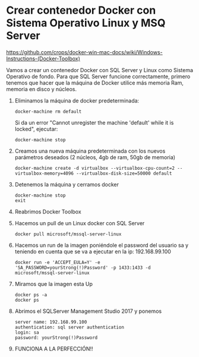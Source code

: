 # Crear contenedor Docker con Sistema Operativo Linux y MSQ Server

https://github.com/crops/docker-win-mac-docs/wiki/Windows-Instructions-(Docker-Toolbox)

Vamos a crear un contenedor Docker con SQL Server y Linux como Sistema Operativo de fondo. Para que SQL Server funcione correctamente, primero tenemos que hacer que la máquina de Docker utilice más memoria Ram, memoria en disco y núcleos.

1. Eliminamos la máquina de docker predeterminada:
	```
	docker-machine rm default
	```
	Si da un error "Cannot unregister the machine 'default' while it is locked", ejecutar:
	```
	docker-machine stop
	```

2.  Creamos una nueva máquina predeterminada con los nuevos parámetros deseados (2 núcleos, 4gb de ram, 50gb de memoria)
	```
	docker-machine create -d virtualbox --virtualbox-cpu-count=2 --virtualbox-memory=4096 --virtualbox-disk-size=50000 default
	```

3. Detenemos la máquina y cerramos docker
	```
	docker-machine stop
	exit
	```

4. Reabrimos Docker Toolbox

5. Hacemos un pull de un Linux docker con SQL Server 
	```
	docker pull microsoft/mssql-server-linux
	```

6. Hacemos un run de la imagen poniéndole el password del usuario sa y teniendo en cuenta que se va a ejecutar en la ip: 192.168.99.100
	```
	docker run -e 'ACCEPT_EULA=Y' -e 'SA_PASSWORD=yourStrong(!)Password' -p 1433:1433 -d microsoft/mssql-server-linux
	```

7. Miramos que la imagen esta Up
	```
	docker ps -a
	docker ps
	```

8. Abrimos el SQLServer Management Studio 2017 y ponemos
	```
	server name: 192.168.99.100
	authentication: sql server authentication
	login: sa
	password: yourStrong(!)Password
	```

9. FUNCIONA A LA PERFECCIÓN!!


